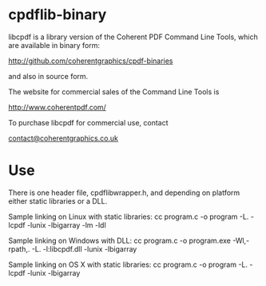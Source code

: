 cpdflib-binary
==============

libcpdf is a library version of the Coherent PDF Command Line Tools, which are
available in binary form:

http://github.com/coherentgraphics/cpdf-binaries

and also in source form.

The website for commercial sales of the Command Line Tools is

http://www.coherentpdf.com/

To purchase libcpdf for commercial use, contact

contact@coherentgraphics.co.uk


Use
===

There is one header file, cpdflibwrapper.h, and depending on platform either
static libraries or a DLL.

Sample linking on Linux with static libraries:
cc program.c -o program -L. -lcpdf -lunix -lbigarray -lm -ldl

Sample linking on Windows with DLL:
cc program.c -o program.exe -Wl,-rpath,. -L. -l:libcpdf.dll -lunix -lbigarray

Sample linking on OS X with static libraries:
cc program.c -o program -L. -lcpdf -lunix -lbigarray

